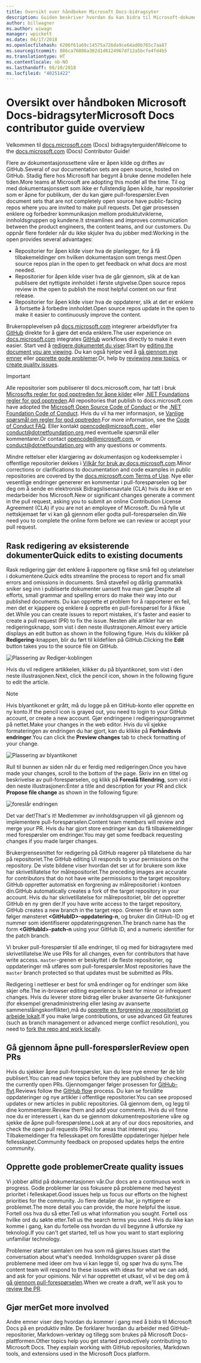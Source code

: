 ```yaml
---
title: Oversikt over håndboken Microsoft Docs-bidragsyter
description: Guiden beskriver hvordan du kan bidra til Microsoft-dokumentasjonssiden docs.microsoft.com.
author: billwagner
ms.author: wiwagn
manager: wpickett
ms.date: 04/17/2018
ms.openlocfilehash: 6206f61a69c14575a726da9ce64ad0b765c7aa87
ms.sourcegitcommit: 886ca76086a302d1d6124967df12a5bcfe4fd4b5
ms.translationtype: HT
ms.contentlocale: nb-NO
ms.lasthandoff: 08/10/2018
ms.locfileid: "40251422"
---
```

# <a name="microsoft-docs-contributor-guide-overview"></a><span data-ttu-id="a4d46-103">Oversikt over håndboken Microsoft Docs-bidragsyter</span><span class="sxs-lookup"><span data-stu-id="a4d46-103">Microsoft Docs contributor guide overview</span></span>

<span data-ttu-id="a4d46-104">Velkommen til [docs.microsoft.com](https://docs.microsoft.com) (Docs) bidragsyterguiden!</span><span class="sxs-lookup"><span data-stu-id="a4d46-104">Welcome to the [docs.microsoft.com](https://docs.microsoft.com) (Docs) Contributor Guide!</span></span>

<span data-ttu-id="a4d46-105">Flere av dokumentasjonssettene våre er åpen kilde og driftes av GitHub.</span><span class="sxs-lookup"><span data-stu-id="a4d46-105">Several of our documentation sets are open source, hosted on GitHub.</span></span> <span data-ttu-id="a4d46-106">Stadig flere hos Microsoft har begynt å bruke denne modellen hele tiden.</span><span class="sxs-lookup"><span data-stu-id="a4d46-106">More teams at Microsoft are adopting this model all the time.</span></span> <span data-ttu-id="a4d46-107">Til og med dokumentasjonssett som ikke er fullstendig åpen kilde, har repositorier som er åpne for publikum, der du kan gjøre pull-forespørsler.</span><span class="sxs-lookup"><span data-stu-id="a4d46-107">Even document sets that are not completely open source have public-facing repos where you are invited to make pull requests.</span></span> <span data-ttu-id="a4d46-108">Det gjør prosessen enklere og forbedrer kommunikasjon mellom produktutviklerne, innholdsgruppen og kundene.</span><span class="sxs-lookup"><span data-stu-id="a4d46-108">It streamlines and improves communication between the product engineers, the content teams, and our customers.</span></span> <span data-ttu-id="a4d46-109">Du oppnår flere fordeler når du ikke skjuler hva du jobber med:</span><span class="sxs-lookup"><span data-stu-id="a4d46-109">Working in the open provides several advantages:</span></span>

- <span data-ttu-id="a4d46-110">Repositorier for åpen kilde viser hva de planlegger, for å få tilbakemeldinger om hvilken dokumentasjon som trengs mest.</span><span class="sxs-lookup"><span data-stu-id="a4d46-110">Open source repos plan in the open to get feedback on what docs are most needed.</span></span>
- <span data-ttu-id="a4d46-111">Repositorier for åpen kilde viser hva de går gjennom, slik at de kan publisere det nyttigste innholdet i første utgivelse.</span><span class="sxs-lookup"><span data-stu-id="a4d46-111">Open source repos review in the open to publish the most helpful content on our first release.</span></span>
- <span data-ttu-id="a4d46-112">Repositorier for åpen kilde viser hva de oppdaterer, slik at det er enklere å fortsette å forbedre innholdet.</span><span class="sxs-lookup"><span data-stu-id="a4d46-112">Open source repos update in the open to make it easier to continuously improve the content.</span></span>

<span data-ttu-id="a4d46-113">Brukeropplevelsen på [docs.microsoft.com](https://docs.microsoft.com) integrerer arbeidsflyter fra [GitHub](https://github.com) direkte for å gjøre det enda enklere.</span><span class="sxs-lookup"><span data-stu-id="a4d46-113">The user experience on [docs.microsoft.com](https://docs.microsoft.com) integrates [GitHub](https://github.com) workflows directly to make it even easier.</span></span> <span data-ttu-id="a4d46-114">Start ved å [redigere dokumentet du viser](#quick-edits-to-existing-documents).</span><span class="sxs-lookup"><span data-stu-id="a4d46-114">Start by [editing the document you are viewing](#quick-edits-to-existing-documents).</span></span> <span data-ttu-id="a4d46-115">Du kan også hjelpe ved å [gå gjennom nye emner](#review-open-prs) eller [opprette gode problemer](#create-quality-issues).</span><span class="sxs-lookup"><span data-stu-id="a4d46-115">Or, help by [reviewing new topics](#review-open-prs), or [create quality issues](#create-quality-issues).</span></span>

> [!IMPORTANT]
> <span data-ttu-id="a4d46-116">Alle repositorier som publiserer til docs.microsoft.com, har tatt i bruk [Microsofts regler for god opptreden for åpne kilder](https://opensource.microsoft.com/codeofconduct/) eller [.NET Foundations regler for god opptreden](https://dotnetfoundation.org/code-of-conduct).</span><span class="sxs-lookup"><span data-stu-id="a4d46-116">All repositories that publish to docs.microsoft.com have adopted the [Microsoft Open Source Code of Conduct](https://opensource.microsoft.com/codeofconduct/) or the [.NET Foundation Code of Conduct](https://dotnetfoundation.org/code-of-conduct).</span></span> <span data-ttu-id="a4d46-117">Hvis du vil ha mer informasjon, se [Vanlige spørsmål om regler for god opptreden](https://opensource.microsoft.com/codeofconduct/faq/).</span><span class="sxs-lookup"><span data-stu-id="a4d46-117">For more information, see the [Code of Conduct FAQ](https://opensource.microsoft.com/codeofconduct/faq/).</span></span> <span data-ttu-id="a4d46-118">Eller kontakt [ opencode@microsoft.com ](mailto:opencode@microsoft.com), eller [ conduct@dotnetfoundation.org ](mailto:conduct@dotnetfoundation.org) med eventuelle spørsmål eller kommentarer.</span><span class="sxs-lookup"><span data-stu-id="a4d46-118">Or contact [opencode@microsoft.com](mailto:opencode@microsoft.com), or [conduct@dotnetfoundation.org](mailto:conduct@dotnetfoundation.org) with any questions or comments.</span></span><br>
>
> <span data-ttu-id="a4d46-119">Mindre rettelser eller klargjøring av dokumentasjon og kodeeksempler i offentlige repositorier dekkes i [Vilkår for bruk av docs.microsoft.com](https://docs.microsoft.com/legal/termsofuse).</span><span class="sxs-lookup"><span data-stu-id="a4d46-119">Minor corrections or clarifications to documentation and code examples in public repositories are covered by the [docs.microsoft.com Terms of Use](https://docs.microsoft.com/legal/termsofuse).</span></span> <span data-ttu-id="a4d46-120">Nye eller vesentlige endringer genererer en kommentar i pull-forespørselen og ber deg om å sende en elektronisk Bidragslisensavtale (CLA) hvis du ikke er en medarbeider hos Microsoft.</span><span class="sxs-lookup"><span data-stu-id="a4d46-120">New or significant changes generate a comment in the pull request, asking you to submit an online Contribution License Agreement (CLA) if you are not an employee of Microsoft.</span></span> <span data-ttu-id="a4d46-121">Du må fylle ut nettskjemaet før vi kan gå gjennom eller godta pull-forespørselen din.</span><span class="sxs-lookup"><span data-stu-id="a4d46-121">We need you to complete the online form before we can review or accept your pull request.</span></span>

## <a name="quick-edits-to-existing-documents"></a><span data-ttu-id="a4d46-122">Rask redigering av eksisterende dokumenter</span><span class="sxs-lookup"><span data-stu-id="a4d46-122">Quick edits to existing documents</span></span>

<span data-ttu-id="a4d46-123">Rask redigering gjør det enklere å rapportere og fikse små feil og utelatelser i dokumentene.</span><span class="sxs-lookup"><span data-stu-id="a4d46-123">Quick edits streamline the process to report and fix small errors and omissions in documents.</span></span> <span data-ttu-id="a4d46-124">Små stavefeil og dårlig grammatikk sniker seg inn i publiserte dokumenter uansett hva man gjør.</span><span class="sxs-lookup"><span data-stu-id="a4d46-124">Despite all efforts, small grammar and spelling errors do make their way into our published documents.</span></span> <span data-ttu-id="a4d46-125">Du kan opprette et problem for å rapporterer en feil, men det er kjappere og enklere å opprette en pull-forespørsel for å fikse det.</span><span class="sxs-lookup"><span data-stu-id="a4d46-125">While you can create issues to report mistakes, it's faster and easier to create a pull request (PR) to fix the issue.</span></span> <span data-ttu-id="a4d46-126">Nesten alle artikler har en redigeringsknapp, som vist i den neste illustrasjonen.</span><span class="sxs-lookup"><span data-stu-id="a4d46-126">Almost every article displays an edit button as shown in the following figure.</span></span> <span data-ttu-id="a4d46-127">Hvis du klikker på **Redigering**-knappen, blir du ført til kildefilen på GitHub.</span><span class="sxs-lookup"><span data-stu-id="a4d46-127">Clicking the **Edit** button takes you to the source file on GitHub.</span></span>

![Plassering av Rediger-koblingen](./media/index/edit-article.png)

<span data-ttu-id="a4d46-129">Hvis du vil redigere artikkelen, klikker du på blyantikonet, som vist i den neste illustrasjonen.</span><span class="sxs-lookup"><span data-stu-id="a4d46-129">Next, click the pencil icon, shown in the following figure to edit the article.</span></span>

> [!NOTE]
> <span data-ttu-id="a4d46-130">Hvis blyantikonet er grått, må du logge på en GitHub-konto eller opprette en ny konto.</span><span class="sxs-lookup"><span data-stu-id="a4d46-130">If the pencil icon is grayed out, you need to login to your GitHub account, or create a new account.</span></span> <span data-ttu-id="a4d46-131">Gjør endringene i redigeringsprogrammet på nettet.</span><span class="sxs-lookup"><span data-stu-id="a4d46-131">Make your changes in the web editor.</span></span> <span data-ttu-id="a4d46-132">Hvis du vil sjekke formateringen av endringen du har gjort, kan du klikke på **Forhåndsvis endringer**.</span><span class="sxs-lookup"><span data-stu-id="a4d46-132">You can click the **Preview changes** tab to check formatting of your change.</span></span>

![Plassering av blyantikonet](./media/index/editicon.png)

<span data-ttu-id="a4d46-134">Rull til bunnen av siden når du er ferdig med redigeringen.</span><span class="sxs-lookup"><span data-stu-id="a4d46-134">Once you have made your changes, scroll to the bottom of the page.</span></span> <span data-ttu-id="a4d46-135">Skriv inn en tittel og beskrivelse av pull-forespørselen, og klikk på **Foreslå filendring**, som vist i den neste illustrasjonen:</span><span class="sxs-lookup"><span data-stu-id="a4d46-135">Enter a title and description for your PR and click **Propose file change** as shown in the following figure:</span></span>

![foreslår endringen](./media/index/submit-pull-request.png)

<span data-ttu-id="a4d46-137">Det var det!</span><span class="sxs-lookup"><span data-stu-id="a4d46-137">That's it!</span></span> <span data-ttu-id="a4d46-138">Medlemmer av innholdsgruppen vil gå gjennom og implementere pull-forespørselen.</span><span class="sxs-lookup"><span data-stu-id="a4d46-138">Content team members will review and merge your PR.</span></span> <span data-ttu-id="a4d46-139">Hvis du har gjort store endringer kan du få tilbakemeldinger med forespørsler om endringer.</span><span class="sxs-lookup"><span data-stu-id="a4d46-139">You may get some feedback requesting changes if you made larger changes.</span></span>

<span data-ttu-id="a4d46-140">Brukergrensesnittet for redigering på GitHub reagerer på tillatelsene du har på repositoriet.</span><span class="sxs-lookup"><span data-stu-id="a4d46-140">The GitHub editing UI responds to your permissions on the repository.</span></span> <span data-ttu-id="a4d46-141">De viste bildene viser hvordan det ser ut for brukere som ikke har skrivetillatelse for målrepositoriet.</span><span class="sxs-lookup"><span data-stu-id="a4d46-141">The preceding images are accurate for contributors that do not have write permissions to the target repository.</span></span> <span data-ttu-id="a4d46-142">GitHub oppretter automatisk en forgrening av målrepositoriet i kontoen din.</span><span class="sxs-lookup"><span data-stu-id="a4d46-142">GitHub automatically creates a fork of the target repository in your account.</span></span> <span data-ttu-id="a4d46-143">Hvis du har skrivetillatelse for målrepositoriet, blir det oppretter GitHub en ny gren der.</span><span class="sxs-lookup"><span data-stu-id="a4d46-143">If you have write access to the target repository, GitHub creates a new branch in the target repo.</span></span> <span data-ttu-id="a4d46-144">Grenen får et navn som følger mønsteret **\<GitHubID\>-oppdatering-n**, og bruker din GitHub-ID og et nummer som identifiserer oppdateringsgrenen.</span><span class="sxs-lookup"><span data-stu-id="a4d46-144">The branch name has the form **\<GitHubId\>-patch-n** using your GitHub ID, and a numeric identifier for the patch branch.</span></span>

<span data-ttu-id="a4d46-145">Vi bruker pull-forespørsler til alle endringer, til og med for bidragsytere med skrivetillatelse.</span><span class="sxs-lookup"><span data-stu-id="a4d46-145">We use PRs for all changes, even for contributors that have write access.</span></span> <span data-ttu-id="a4d46-146">`master`-grenen er beskyttet i de fleste repositorier, og oppdateringer må utføres som pull-forespørsler.</span><span class="sxs-lookup"><span data-stu-id="a4d46-146">Most repositories have the `master` branch protected so that updates must be submitted as PRs.</span></span>

<span data-ttu-id="a4d46-147">Redigering i nettleser er best for små endringer og for endringer som ikke skjer ofte.</span><span class="sxs-lookup"><span data-stu-id="a4d46-147">The in-browser editing experience is best for minor or infrequent changes.</span></span> <span data-ttu-id="a4d46-148">Hvis du leverer store bidrag eller bruker avanserte Git-funksjoner (for eksempel grenadministrering eller løsing av avanserte sammenslåingskonflikter),må du [opprette en forgrening av repositoriet og arbeide lokalt](how-to-write-workflows-major.md).</span><span class="sxs-lookup"><span data-stu-id="a4d46-148">If you make large contributions, or use advanced Git features (such as branch management or advanced merge conflict resolution), you need to [fork the repo and work locally](how-to-write-workflows-major.md).</span></span>

## <a name="review-open-prs"></a><span data-ttu-id="a4d46-149">Gå gjennom åpne pull-forespørsler</span><span class="sxs-lookup"><span data-stu-id="a4d46-149">Review open PRs</span></span>

<span data-ttu-id="a4d46-150">Hvis du sjekker åpne pull-forespørsler, kan du lese nye emner før de blir publisert.</span><span class="sxs-lookup"><span data-stu-id="a4d46-150">You can read new topics before they are published by checking the currently open PRs.</span></span> <span data-ttu-id="a4d46-151">Gjennomganger følger prosessen for [GitHub-flyt](https://guides.github.com/introduction/flow/).</span><span class="sxs-lookup"><span data-stu-id="a4d46-151">Reviews follow the [GitHub flow](https://guides.github.com/introduction/flow/) process.</span></span> <span data-ttu-id="a4d46-152">Du kan se forslåtte oppdateringer og nye artikler i offentlige repositorier.</span><span class="sxs-lookup"><span data-stu-id="a4d46-152">You can see proposed updates or new articles in public repositories.</span></span> <span data-ttu-id="a4d46-153">Gå gjennom dem, og legg til dine kommentarer.</span><span class="sxs-lookup"><span data-stu-id="a4d46-153">Review them and add your comments.</span></span> <span data-ttu-id="a4d46-154">Hvis du vil finne noe du er interessert i, kan du se gjennom dokumentrepositoriene våre og sjekke de åpne pull-forespørslene.</span><span class="sxs-lookup"><span data-stu-id="a4d46-154">Look at any of our docs repositories, and check the open pull requests (PRs) for areas that interest you.</span></span> <span data-ttu-id="a4d46-155">Tilbakemeldinger fra fellesskapet om foreslåtte oppdateringer hjelper hele fellesskapet.</span><span class="sxs-lookup"><span data-stu-id="a4d46-155">Community feedback on proposed updates helps the entire community.</span></span>

## <a name="create-quality-issues"></a><span data-ttu-id="a4d46-156">Opprette gode problemer</span><span class="sxs-lookup"><span data-stu-id="a4d46-156">Create quality issues</span></span>

<span data-ttu-id="a4d46-157">Vi jobber alltid på dokumentasjonen vår.</span><span class="sxs-lookup"><span data-stu-id="a4d46-157">Our docs are a continuous work in progress.</span></span> <span data-ttu-id="a4d46-158">Gode problemer lar oss fokusere på problemene med høyest prioritet i felleskapet.</span><span class="sxs-lookup"><span data-stu-id="a4d46-158">Good issues help us focus our efforts on the highest priorities for the community.</span></span> <span data-ttu-id="a4d46-159">Jo flere detaljer du har, jo nyttigere er problemet.</span><span class="sxs-lookup"><span data-stu-id="a4d46-159">The more detail you can provide, the more helpful the issue.</span></span> <span data-ttu-id="a4d46-160">Fortell oss hva du så etter.</span><span class="sxs-lookup"><span data-stu-id="a4d46-160">Tell us what information you sought.</span></span> <span data-ttu-id="a4d46-161">Fortell oss hvilke ord du søkte etter.</span><span class="sxs-lookup"><span data-stu-id="a4d46-161">Tell us the search terms you used.</span></span> <span data-ttu-id="a4d46-162">Hvis du ikke kan komme i gang, kan du fortelle oss hvordan du vil begynne å utforske ny teknologi.</span><span class="sxs-lookup"><span data-stu-id="a4d46-162">If you can't get started, tell us how you want to start exploring unfamiliar technology.</span></span>

<span data-ttu-id="a4d46-163">Problemer starter samtalen om hva som må gjøres.</span><span class="sxs-lookup"><span data-stu-id="a4d46-163">Issues start the conversation about what's needed.</span></span> <span data-ttu-id="a4d46-164">Innholdsgruppen svarer på disse problemene med ideer om hva vi kan legge til, og spør hva du syns.</span><span class="sxs-lookup"><span data-stu-id="a4d46-164">The content team will respond to these issues with ideas for what we can add, and ask for your opinions.</span></span> <span data-ttu-id="a4d46-165">Når vi har opprettet et utkast, vil vi be deg om å [gå gjennom pull-forespørselen](#review-open-prs).</span><span class="sxs-lookup"><span data-stu-id="a4d46-165">When we create a draft, we'll ask you to [review the PR](#review-open-prs).</span></span>

## <a name="get-more-involved"></a><span data-ttu-id="a4d46-166">Gjør mer</span><span class="sxs-lookup"><span data-stu-id="a4d46-166">Get more involved</span></span>

<span data-ttu-id="a4d46-167">Andre emner viser deg hvordan du kommer i gang med å bidra til Microsoft Docs på en produktiv måte. De forklarer hvordan du arbeider med GitHub-repositorier, Markdown-verktøy og tillegg som brukes på Microsoft Docs-plattformen.</span><span class="sxs-lookup"><span data-stu-id="a4d46-167">Other topics help you get started productively contributing to Microsoft Docs. They explain working with GitHub repositories, Markdown tools, and extensions used in the Microsoft Docs platform.</span></span>
